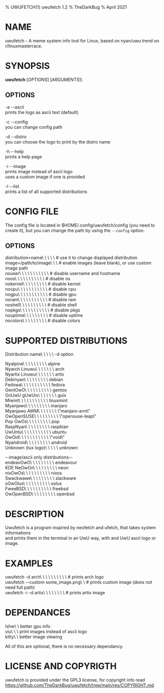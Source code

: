 % UWUFETCH(1) uwufetch 1.2
% TheDarkBug
% April 2021
<!---
I am using markdown instead of troff because i don't know how to use it, and the same could be for some people.
I also don't know if this is a good practice, but it works, so I am keeping it.
To "compile" this file you need pandoc (https://pandoc.org).
--->
# NAME
uwufetch - A meme system info tool for Linux, based on nyan/uwu trend on r/linuxmasterrace.

# SYNOPSIS
**uwufetch** [*OPTIONS*] [*ARGUMENTS*]\

## OPTIONS
-a	--ascii\
prints the logo as ascii text (default)

-c --config\
you can change config path

-d	--distro\
you can choose the logo to print by the distro name

-h	--help\
prints a help page

-i	--image\
prints image instead of ascii logo\
uses a custom image if one is provided

-l	--list\
prints a list of all supported distributions

# CONFIG FILE
The config file is located in $HOME/.config/uwufetch/config (you need to create it), but you can change the path by using the `--config` option.

## OPTIONS
distribution=name\	\	\	\	\ # use it to change displayed distribution\
image=/path/to/image\		\	\	# enable images (leave blank), or use custom image path\
nouser\	\	\	\	\	\	\	\	\	\	\ # disable username and hostname\
noos\	\	\	\	\	\	\	\	\	\	\	# disable os\
nokernel\	\	\	\	\	\	\	\	\	# disable kernel\
nocpu\	\	\	\	\	\	\	\	\	\	\ # disable cpu\
nogpu\	\	\	\	\	\	\	\	\	\	\ # disable gpu\
noram\	\	\	\	\	\	\	\	\	\	\ # disable ram\
noshell\	\	\	\	\	\	\	\	\	\ # disable shell\
nopkgs\	\	\	\	\	\	\	\	\	\	\ # disable pkgs\
nouptime\	\	\	\	\	\	\	\	\	# disable uptime\
nocolors\	\	\	\	\	\	\	\	\	# disable colors

# SUPPORTED DISTRIBUTIONS
Distribution name\	\	\	\	\ -d option

Nyalpine\	\	\	\	\	\	\	\	\	alpine\
Nyarch Linuwu\	\	\	\	\	\	\ arch\
Nyartix Linuwu\	\	\	\	\	\	\ artix\
Debinyan\	\	\	\	\	\	\	\	\	debian\
Fedowa\	\	\	\	\	\	\	\	\	\	\ fedora\
GentOwO\	\	\	\	\	\	\	\	\	\ gentoo\
GnUwU gUwUix\	\	\	\	\	\	\	guix\
Miwint\	\	\	\	\	\	\	\	\	\	\ linuxmint\
Myanjawo\	\	\	\	\	\	\	\	\	manjaro\
Myanjawo AWM\	\	\	\	\	\	\	\\"manjaro-arm\\"\
OwOpenSUSE\	\	\	\	\	\	\	\	\ \\"opensuse-leap\\"\
Pop OwOs\	\	\	\	\	\	\	\	\	pop\
RaspNyan\	\	\	\	\	\	\	\	\	raspbian\
UwUntu\	\	\	\	\	\	\	\	\	\	\ ubuntu\
OwOid\	\	\	\	\	\	\	\	\	\	\ \\"void\\"\
Nyandroid\	\	\	\	\	\	\	\	\ android\
Unknown (tux logo)\	\	\	\	\ unknown

--image/ascii only distributions--\
endeavOwO\	\	\	\	\	\	\	\	\ endeavour\
KDE NeOwOn\	\	\	\	\	\	\	\	\ neon\
nixOwOs\	\	\	\	\	\	\	\	\	\ nixos\
Swackwawe\	\	\	\	\	\	\	\	\ slackware\
sOwOlus\	\	\	\	\	\	\	\	\	\ solus\
FweeBSD\	\	\	\	\	\	\	\	\	\ freebsd\
OwOpenBSD\	\	\	\	\	\	\	\	\ openbsd

# DESCRIPTION
Uwufetch is a program inspired by neofetch and ufetch, that takes system informations\
and prints them in the terminal in an UwU way, with and UwU ascii logo or image.

# EXAMPLES
uwufetch -d arch\	\	\	\	\	\	\	\	\	\ # prints arch logo\
uwufetch -\-custom some_image.png\ \	# prints custom image (does not need full path)\
ueufetch -i -d artix\	\	\	\	\	\	\	\ # prints artix image

# DEPENDANCES
lshw\	\	better gpu info\
viu\	\	\ print images instead of ascii logo\
kitty\	\ better image viewing

All of this are optional, there is no necessary dependancy.

# LICENSE AND COPYRIGTH
uwufetch is provided under the GPL3 license, for copyright info read https://github.com/TheDarkBug/uwufetch/tree/main/res/COPYRIGHT.md.
